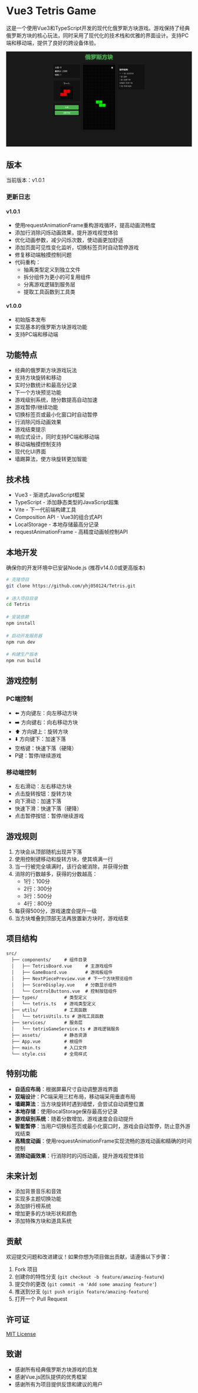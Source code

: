 # Vue3 Tetris Game

这是一个使用Vue3和TypeScript开发的现代化俄罗斯方块游戏。游戏保持了经典俄罗斯方块的核心玩法，同时采用了现代化的技术栈和优雅的界面设计。支持PC端和移动端，提供了良好的跨设备体验。

![游戏截图](./public/screenshot.png)

## 版本

当前版本：v1.0.1

### 更新日志

#### v1.0.1
- 使用requestAnimationFrame重构游戏循环，提高动画流畅度
- 添加行消除闪烁动画效果，提升游戏视觉体验
- 优化动画参数，减少闪烁次数，使动画更加舒适
- 添加页面可见性变化监听，切换标签页时自动暂停游戏
- 修复移动端触摸控制问题
- 代码重构：
  - 抽离类型定义到独立文件
  - 拆分组件为更小的可复用组件
  - 分离游戏逻辑到服务层
  - 提取工具函数到工具类

#### v1.0.0
- 初始版本发布
- 实现基本的俄罗斯方块游戏功能
- 支持PC端和移动端

## 功能特点

- 经典的俄罗斯方块游戏玩法
- 支持方块旋转和移动
- 实时分数统计和最高分记录
- 下一个方块预览功能
- 游戏级别系统，随分数提高自动加速
- 游戏暂停/继续功能
- 切换标签页或最小化窗口时自动暂停
- 行消除闪烁动画效果
- 游戏结束提示
- 响应式设计，同时支持PC端和移动端
- 移动端触摸控制支持
- 现代化UI界面
- 墙踢算法，使方块旋转更加智能

## 技术栈

- Vue3 - 渐进式JavaScript框架
- TypeScript - 添加静态类型的JavaScript超集
- Vite - 下一代前端构建工具
- Composition API - Vue3的组合式API
- LocalStorage - 本地存储最高分记录
- requestAnimationFrame - 高精度动画帧控制API

## 本地开发

确保你的开发环境中已安装Node.js (推荐v14.0.0或更高版本)

```bash
# 克隆项目
git clone https://github.com/yhj050124/Tetris.git

# 进入项目目录
cd Tetris

# 安装依赖
npm install

# 启动开发服务器
npm run dev

# 构建生产版本
npm run build
```

## 游戏控制

### PC端控制
- ⬅️ 方向键左：向左移动方块
- ➡️ 方向键右：向右移动方块
- ⬆️ 方向键上：旋转方块
- ⬇️ 方向键下：加速下落
- 空格键：快速下落（硬降）
- P键：暂停/继续游戏

### 移动端控制
- 左右滑动：左右移动方块
- 点击旋转按钮：旋转方块
- 向下滑动：加速下落
- 快速下滑：快速下落（硬降）
- 点击暂停按钮：暂停/继续游戏

## 游戏规则

1. 方块会从顶部随机出现并下落
2. 使用控制键移动和旋转方块，使其填满一行
3. 当一行被完全填满时，该行会被消除，并获得分数
4. 消除的行数越多，获得的分数越高：
   - 1行：100分
   - 2行：300分
   - 3行：500分
   - 4行：800分
5. 每获得500分，游戏速度会提升一级
6. 当方块堆叠到顶部无法再放置新方块时，游戏结束

## 项目结构

```
src/
  ├── components/     # 组件目录
  │   ├── TetrisBoard.vue     # 主游戏组件
  │   ├── GameBoard.vue       # 游戏板组件
  │   ├── NextPiecePreview.vue # 下一个方块预览组件
  │   ├── ScoreDisplay.vue    # 分数显示组件
  │   └── ControlButtons.vue  # 控制按钮组件
  ├── types/          # 类型定义
  │   └── tetris.ts   # 游戏类型定义
  ├── utils/          # 工具函数
  │   └── tetrisUtils.ts # 游戏工具函数
  ├── services/       # 服务层
  │   └── tetrisGameService.ts # 游戏逻辑服务
  ├── assets/         # 静态资源
  ├── App.vue         # 根组件
  ├── main.ts         # 入口文件
  └── style.css       # 全局样式
```

## 特别功能

- **自适应布局**：根据屏幕尺寸自动调整游戏界面
- **双端设计**：PC端采用三栏布局，移动端采用垂直布局
- **墙踢算法**：当方块旋转时遇到墙壁，会尝试自动调整位置
- **本地存储**：使用localStorage保存最高分记录
- **游戏级别系统**：随着分数增加，游戏速度会自动提升
- **智能暂停**：当用户切换标签页或最小化窗口时，游戏会自动暂停，防止意外游戏结束
- **高精度动画**：使用requestAnimationFrame实现流畅的游戏动画和精确的时间控制
- **消除动画效果**：行消除时的闪烁动画，提升游戏视觉体验

## 未来计划

- 添加背景音乐和音效
- 实现多主题切换功能
- 添加排行榜系统
- 增加更多的方块形状和颜色
- 添加特殊方块和道具系统

## 贡献

欢迎提交问题和改进建议！如果你想为项目做出贡献，请遵循以下步骤：

1. Fork 项目
2. 创建你的特性分支 (`git checkout -b feature/amazing-feature`)
3. 提交你的更改 (`git commit -m 'Add some amazing feature'`)
4. 推送到分支 (`git push origin feature/amazing-feature`)
5. 打开一个 Pull Request

## 许可证

[MIT License](LICENSE)

## 致谢

- 感谢所有经典俄罗斯方块游戏的启发
- 感谢Vue.js团队提供的优秀框架
- 感谢所有为项目提供反馈和建议的用户
